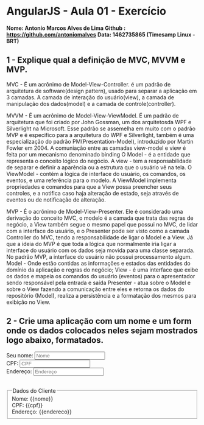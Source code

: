 # AngularJS - Aula 01 - Exercício
**Nome: Antonio Marcos Alves de Lima**
**Github : https://github.com/antoniomalves**
**Data: 1462735865 (Timesamp Linux - BRT)**

## 1 - Explique  qual a definição de MVC, MVVM e MVP.

MVC - É um acrônimo de Model-View-Controller.
é um padrão de arquitetura de software(design pattern), usado para separar a aplicação em 3 camadas.
A camada de interação do usuário(view), a camada de manipulação dos dados(model) e a camada de controle(controller).

MVVM - É um acrônimo de Model-View-ViewModel. É um padrão de arquitetura que foi criado
por John Gossman, um dos arquitetosda WPF e Silverlight na Microsoft. Esse padrão se assemelha em muito com o padrão MVP e é especifico
para a arquitetura do WPF e Silverlight, também é uma especialização do padrão PM(Presentation-Model), introduzido por Martin Fowler em 2004.
A comuniação entre as camadas view-model e view é feita por um mecanismo denominado binding
O Model - é a entidade que representa o conceito lógico do negócio.
A view - tem a responsabilidade  de separar e definir a aparência ou a estrutura que o usuário vê na tela.
O ViewModel - contém a lógica de interface do usuário, os comandos, os eventos, e uma referência para o modelo. A ViewModel
implementa propriedades e comandos para que a View possa preencher seus controles, e a notifica
caso haja alteração de estado, seja através de eventos ou de notificação de alteração.

MVP - É o acrônimo de Model-View-Presenter.
Ele é considerado uma derivação do conceito MVC, o modelo é a camada que trata das regras de negócio, a View também segue o mesmo
papel que possui no MVC, de lidar com a interface do usuário, e o Presenter pode ser visto como a camada Controller do MVC, tendo a responsabilidade
de ligar o Model e a View.
Já que a ideia do MVP é que toda a lógica que normalmente iria ligar a interface do usuário com os dados seja movida para uma classe separada.
No padrão MVP, a interface do usuário não possui processamento algum.
Model - Onde estão contidas as informações e estados das entidades do domínio da aplicação e regras do negócio;
View - é uma interface que exibe os dados e mapeia os comandos do usuário (eventos) para o apresentador sendo responsável pela entrada e saída
Presenter - atua sobre o Model e sobre o View fazendo a comunicação entre eles e retorna os dados do repositório (Model), realiza a persistência e a formatação dos mesmos para exibição no View.


## 2 - Crie uma aplicação com um nome e um form onde os dados colocados neles sejam mostrados logo abaixo, formatados.

<!DOCTYPE html>
<html lang="en">
<head>
    <meta charset="UTF-8">
    <script src="https://ajax.googleapis.com/ajax/libs/angularjs/1.5.5/angular.min.js"></script>
    <link rel="stylesheet" href="https://maxcdn.bootstrapcdn.com/bootstrap/3.3.6/css/bootstrap.min.css">
    <title>Aula 1 - Angular BeMEAN</title>
</head>
<body data-ng-app="BeMEAN">
   <form>
   <div class="form-group">
          <label for="nome"> Seu nome:</label>
          <input type="text" name="nome" class="form-control"  placeholder="Nome" data-ng-model="nome"></input>
   </div>

   <div class="form-group">
          <label for="cpf"> CPF:   </label>
          <input type="text" name="cpf" class="form-control" placeholder="CPF" data-ng-model="cpf"></input>
   </div>

   <div class="form-group">
          <label for="endereco"> Endereço: </label>
          <input type="text" name="endereco" class="form-control" placeholder="Endereço" data-ng-model="endereco"></input>
   </div>

   <script type="text/javascript">
            angular.module('BeMEAN', [])
   </script>
</form>
<br />
<fieldset >
 <legend> Dados do Cliente</legend>
    Nome: {{nome}}<br />
    CPF:     {{cpf}}<br />
    Endereço: {{endereco}}<br />
</fieldset>

</body>
</html>